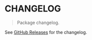 # CHANGELOG

> Package changelog.

See [GitHub Releases](https://github.com/stdlib-js/utils-define-configurable-read-only-property/releases) for the changelog.